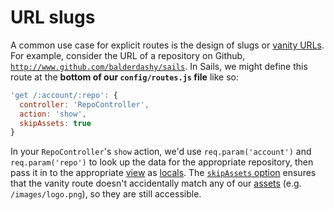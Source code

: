 # URL slugs
A common use case for explicit routes is the design of slugs or [vanity URLs](http://en.wikipedia.org/wiki/Clean_URL#Slug).  For example, consider the URL of a repository on Github, [`http://www.github.com/balderdashy/sails`](http://www.github.com/balderdashy/sails).  In Sails, we might define this route at the **bottom of our `config/routes.js` file** like so:

```javascript
'get /:account/:repo': {
  controller: 'RepoController',
  action: 'show',
  skipAssets: true
}
```

In your `RepoController`'s `show` action, we'd use `req.param('account')` and `req.param('repo')` to look up the data for the appropriate repository, then pass it in to the appropriate [view](http://sailsjs.com/documentation/concepts/Views) as [locals](http://sailsjs.com/documentation/concepts/Views/Locals.html).  The [`skipAssets` option](http://sailsjs.com/documentation/concepts/Routes/RouteTargetSyntax.html?q=route-target-options) ensures that the vanity route doesn't accidentally match any of our [assets](http://sailsjs.com/documentation/concepts/Assets) (e.g. `/images/logo.png`), so they are still accessible.




<docmeta name="displayName" value="URL slugs">
